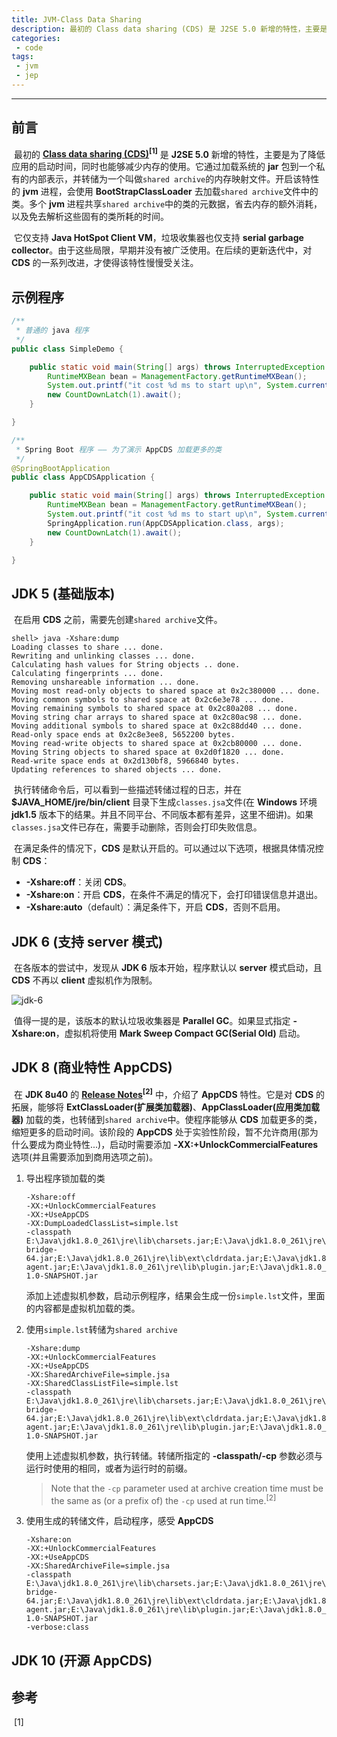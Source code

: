 ```yaml
---
title: JVM-Class Data Sharing
description: 最初的 Class data sharing (CDS) 是 J2SE 5.0 新增的特性，主要是为了降低应用的启动时间，同时也能够减少内存的使用...
categories: 
 - code
tags:
 - jvm
 - jep
---
```


------

## 前言

​	最初的 **[Class data sharing (CDS)](https://docs.oracle.com/javase/1.5.0/docs/guide/vm/class-data-sharing.html)<sup>[1]</sup>** 是 **J2SE 5.0** 新增的特性，主要是为了降低应用的启动时间，同时也能够减少内存的使用。它通过加载系统的 **jar** 包到一个私有的内部表示，并转储为一个叫做`shared archive`的内存映射文件。开启该特性的 **jvm** 进程，会使用 **BootStrapClassLoader** 去加载`shared archive`文件中的类。多个 **jvm** 进程共享`shared archive`中的类的元数据，省去内存的额外消耗，以及免去解析这些固有的类所耗的时间。

​	它仅支持 **Java HotSpot Client VM**，垃圾收集器也仅支持 **serial garbage collector**。由于这些局限，早期并没有被广泛使用。在后续的更新迭代中，对 **CDS** 的一系列改进，才使得该特性慢慢受关注。

## 示例程序

```java
/**
 * 普通的 java 程序
 */ 
public class SimpleDemo {

    public static void main(String[] args) throws InterruptedException {
        RuntimeMXBean bean = ManagementFactory.getRuntimeMXBean();
        System.out.printf("it cost %d ms to start up\n", System.currentTimeMillis() - bean.getStartTime());
        new CountDownLatch(1).await();
    }

}

/**
 * Spring Boot 程序 —— 为了演示 AppCDS 加载更多的类
 */
@SpringBootApplication
public class AppCDSApplication {

	public static void main(String[] args) throws InterruptedException {
		RuntimeMXBean bean = ManagementFactory.getRuntimeMXBean();
		System.out.printf("it cost %d ms to start up\n", System.currentTimeMillis() - bean.getStartTime());
		SpringApplication.run(AppCDSApplication.class, args);
		new CountDownLatch(1).await();
	}

}
```

## JDK 5 (基础版本)

​	在启用 **CDS** 之前，需要先创建`shared archive`文件。

```shell
shell> java -Xshare:dump
Loading classes to share ... done.
Rewriting and unlinking classes ... done.
Calculating hash values for String objects .. done.
Calculating fingerprints ... done.
Removing unshareable information ... done.
Moving most read-only objects to shared space at 0x2c380000 ... done.
Moving common symbols to shared space at 0x2c6e3e78 ... done.
Moving remaining symbols to shared space at 0x2c80a208 ... done.
Moving string char arrays to shared space at 0x2c80ac98 ... done.
Moving additional symbols to shared space at 0x2c88dd40 ... done.
Read-only space ends at 0x2c8e3ee8, 5652200 bytes.
Moving read-write objects to shared space at 0x2cb80000 ... done.
Moving String objects to shared space at 0x2d0f1820 ... done.
Read-write space ends at 0x2d130bf8, 5966840 bytes.
Updating references to shared objects ... done.
```

​	执行转储命令后，可以看到一些描述转储过程的日志，并在 **$JAVA_HOME/jre/bin/client** 目录下生成`classes.jsa`文件(在 **Windows** 环境 **jdk1.5** 版本下的结果。并且不同平台、不同版本都有差异，这里不细讲)。如果`classes.jsa`文件已存在，需要手动删除，否则会打印失败信息。

​	在满足条件的情况下，**CDS** 是默认开启的。可以通过以下选项，根据具体情况控制 **CDS**：

- **-Xshare:off**：关闭 **CDS**。
- **-Xshare:on**：开启 **CDS**，在条件不满足的情况下，会打印错误信息并退出。
- **-Xshare:auto**（default）：满足条件下，开启 **CDS**，否则不启用。

## JDK 6 (支持 server 模式)

​	在各版本的尝试中，发现从 **JDK 6** 版本开始，程序默认以 **server** 模式启动，且 **CDS** 不再以 **client** 虚拟机作为限制。

![jdk-6]()

​	值得一提的是，该版本的默认垃圾收集器是 **Parallel GC**。如果显式指定 **-Xshare:on**，虚拟机将使用 **Mark Sweep Compact GC(Serial Old)** 启动。

## JDK 8 (商业特性 AppCDS)

​	在 **JDK 8u40** 的 **[Release Notes](https://www.oracle.com/java/technologies/javase/8u40-relnotes.html)<sup>[2]</sup>** 中，介绍了 **AppCDS** 特性。它是对 **CDS** 的拓展，能够将 **ExtClassLoader(扩展类加载器)**、**AppClassLoader(应用类加载器)** 加载的类，也转储到`shared archive`中。使程序能够从 **CDS** 加载更多的类，缩短更多的启动时间。该阶段的 **AppCDS** 处于实验性阶段，暂不允许商用(那为什么要成为商业特性...)，启动时需要添加 **-XX:+UnlockCommercialFeatures** 选项(并且需要添加到商用选项之前)。

1. 导出程序锁加载的类

   ```shell
   -Xshare:off
   -XX:+UnlockCommercialFeatures
   -XX:+UseAppCDS
   -XX:DumpLoadedClassList=simple.lst
   -classpath
   E:\Java\jdk1.8.0_261\jre\lib\charsets.jar;E:\Java\jdk1.8.0_261\jre\lib\deploy.jar;E:\Java\jdk1.8.0_261\jre\lib\ext\access-bridge-64.jar;E:\Java\jdk1.8.0_261\jre\lib\ext\cldrdata.jar;E:\Java\jdk1.8.0_261\jre\lib\ext\dnsns.jar;E:\Java\jdk1.8.0_261\jre\lib\ext\jaccess.jar;E:\Java\jdk1.8.0_261\jre\lib\ext\jfxrt.jar;E:\Java\jdk1.8.0_261\jre\lib\ext\localedata.jar;E:\Java\jdk1.8.0_261\jre\lib\ext\nashorn.jar;E:\Java\jdk1.8.0_261\jre\lib\ext\sunec.jar;E:\Java\jdk1.8.0_261\jre\lib\ext\sunjce_provider.jar;E:\Java\jdk1.8.0_261\jre\lib\ext\sunmscapi.jar;E:\Java\jdk1.8.0_261\jre\lib\ext\sunpkcs11.jar;E:\Java\jdk1.8.0_261\jre\lib\ext\zipfs.jar;E:\Java\jdk1.8.0_261\jre\lib\javaws.jar;E:\Java\jdk1.8.0_261\jre\lib\jce.jar;E:\Java\jdk1.8.0_261\jre\lib\jfr.jar;E:\Java\jdk1.8.0_261\jre\lib\jfxswt.jar;E:\Java\jdk1.8.0_261\jre\lib\jsse.jar;E:\Java\jdk1.8.0_261\jre\lib\management-agent.jar;E:\Java\jdk1.8.0_261\jre\lib\plugin.jar;E:\Java\jdk1.8.0_261\jre\lib\resources.jar;E:\Java\jdk1.8.0_261\jre\lib\rt.jar;F:\IdeaProjects\cds\simple\simple-1.0-SNAPSHOT.jar
   ```

   添加上述虚拟机参数，启动示例程序，结果会生成一份`simple.lst`文件，里面的内容都是虚拟机加载的类。

2. 使用`simple.lst`转储为`shared archive`

   ```shell
   -Xshare:dump
   -XX:+UnlockCommercialFeatures
   -XX:+UseAppCDS
   -XX:SharedArchiveFile=simple.jsa
   -XX:SharedClassListFile=simple.lst
   -classpath
   E:\Java\jdk1.8.0_261\jre\lib\charsets.jar;E:\Java\jdk1.8.0_261\jre\lib\deploy.jar;E:\Java\jdk1.8.0_261\jre\lib\ext\access-bridge-64.jar;E:\Java\jdk1.8.0_261\jre\lib\ext\cldrdata.jar;E:\Java\jdk1.8.0_261\jre\lib\ext\dnsns.jar;E:\Java\jdk1.8.0_261\jre\lib\ext\jaccess.jar;E:\Java\jdk1.8.0_261\jre\lib\ext\jfxrt.jar;E:\Java\jdk1.8.0_261\jre\lib\ext\localedata.jar;E:\Java\jdk1.8.0_261\jre\lib\ext\nashorn.jar;E:\Java\jdk1.8.0_261\jre\lib\ext\sunec.jar;E:\Java\jdk1.8.0_261\jre\lib\ext\sunjce_provider.jar;E:\Java\jdk1.8.0_261\jre\lib\ext\sunmscapi.jar;E:\Java\jdk1.8.0_261\jre\lib\ext\sunpkcs11.jar;E:\Java\jdk1.8.0_261\jre\lib\ext\zipfs.jar;E:\Java\jdk1.8.0_261\jre\lib\javaws.jar;E:\Java\jdk1.8.0_261\jre\lib\jce.jar;E:\Java\jdk1.8.0_261\jre\lib\jfr.jar;E:\Java\jdk1.8.0_261\jre\lib\jfxswt.jar;E:\Java\jdk1.8.0_261\jre\lib\jsse.jar;E:\Java\jdk1.8.0_261\jre\lib\management-agent.jar;E:\Java\jdk1.8.0_261\jre\lib\plugin.jar;E:\Java\jdk1.8.0_261\jre\lib\resources.jar;E:\Java\jdk1.8.0_261\jre\lib\rt.jar;F:\IdeaProjects\cds\simple\simple-1.0-SNAPSHOT.jar
   ```

   使用上述虚拟机参数，执行转储。转储所指定的 **-classpath/-cp** 参数必须与运行时使用的相同，或者为运行时的前缀。

   > Note that the `-cp` parameter used at archive creation time must be the same as (or a prefix of) the `-cp` used at run time.<sup>[2]</sup>

3. 使用生成的转储文件，启动程序，感受 **AppCDS**

   ```shell
   -Xshare:on
   -XX:+UnlockCommercialFeatures
   -XX:+UseAppCDS
   -XX:SharedArchiveFile=simple.jsa
   -classpath
   E:\Java\jdk1.8.0_261\jre\lib\charsets.jar;E:\Java\jdk1.8.0_261\jre\lib\deploy.jar;E:\Java\jdk1.8.0_261\jre\lib\ext\access-bridge-64.jar;E:\Java\jdk1.8.0_261\jre\lib\ext\cldrdata.jar;E:\Java\jdk1.8.0_261\jre\lib\ext\dnsns.jar;E:\Java\jdk1.8.0_261\jre\lib\ext\jaccess.jar;E:\Java\jdk1.8.0_261\jre\lib\ext\jfxrt.jar;E:\Java\jdk1.8.0_261\jre\lib\ext\localedata.jar;E:\Java\jdk1.8.0_261\jre\lib\ext\nashorn.jar;E:\Java\jdk1.8.0_261\jre\lib\ext\sunec.jar;E:\Java\jdk1.8.0_261\jre\lib\ext\sunjce_provider.jar;E:\Java\jdk1.8.0_261\jre\lib\ext\sunmscapi.jar;E:\Java\jdk1.8.0_261\jre\lib\ext\sunpkcs11.jar;E:\Java\jdk1.8.0_261\jre\lib\ext\zipfs.jar;E:\Java\jdk1.8.0_261\jre\lib\javaws.jar;E:\Java\jdk1.8.0_261\jre\lib\jce.jar;E:\Java\jdk1.8.0_261\jre\lib\jfr.jar;E:\Java\jdk1.8.0_261\jre\lib\jfxswt.jar;E:\Java\jdk1.8.0_261\jre\lib\jsse.jar;E:\Java\jdk1.8.0_261\jre\lib\management-agent.jar;E:\Java\jdk1.8.0_261\jre\lib\plugin.jar;E:\Java\jdk1.8.0_261\jre\lib\resources.jar;E:\Java\jdk1.8.0_261\jre\lib\rt.jar;F:\IdeaProjects\cds\simple\simple-1.0-SNAPSHOT.jar
   -verbose:class
   ```

   

## JDK 10 (开源 AppCDS)

## 参考

​	\[1\] [](<https://book.douban.com/subject/34907497/>)


